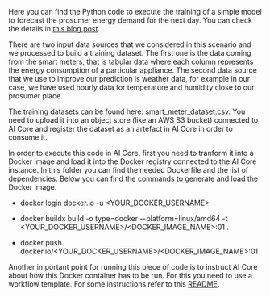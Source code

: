 Here you can find the Python code to execute the training of a simple model to forecast the prosumer energy demand for the next day.
You can check the details in [this blog post](https://blogs.sap.com/2023/12/19/ai-embedded-flexible-energy-grid-implementation-deep-dive/). 

There are two input data sources that we considered in this scenario and we processed to build a training dataset. The first one is the data coming from the smart meters, that is tabular data where each column represents the energy consumption of a particular appliance. The second data source that we use to improve our prediction is weather data, for example in our case, we have used hourly data for temperature and humidity close to our prosumer place.

The training datasets can be found here: [smart_meter_dataset.csv](../../datasets/).
You need to upload it into an object store (like an AWS S3 bucket) connected to AI Core and register the dataset as an artefact in AI Core in order to consume it.

In order to execute this code in AI Core, first you need to tranform it into a Docker image and load it into the Docker registry connected to the AI Core instance.
In this folder you can find the needed Dockerfile and the list of dependencies. Below you can find the commands to generate and load the Docker image.

* docker login docker.io -u <YOUR_DOCKER_USERNAME>

* docker buildx build -o type=docker --platform=linux/amd64 -t <YOUR_DOCKER_USERNAME>/<DOCKER_IMAGE_NAME>:01 .

* docker push docker.io/<YOUR_DOCKER_USERNAME>/<DOCKER_IMAGE_NAME>:01

Another important point for running this piece of code is to instruct AI Core about how this Docker container has to be run. 
For this you need to use a workflow template. For some instructions refer to this [README](../../ml-solution-templates/README.md).
